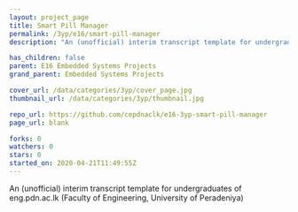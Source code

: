 ```yaml
---
layout: project_page
title: Smart Pill Manager
permalink: /3yp/e16/smart-pill-manager
description: "An (unofficial) interim transcript template for undergraduates of eng.pdn.ac.lk (Faculty of Engineering, University of Peradeniya)"

has_children: false
parent: E16 Embedded Systems Projects
grand_parent: Embedded Systems Projects

cover_url: /data/categories/3yp/cover_page.jpg
thumbnail_url: /data/categories/3yp/thumbnail.jpg

repo_url: https://github.com/cepdnaclk/e16-3yp-smart-pill-manager
page_url: blank

forks: 0
watchers: 0
stars: 0
started_on: 2020-04-21T11:49:55Z
---
```

An (unofficial) interim transcript template for undergraduates of eng.pdn.ac.lk (Faculty of Engineering, University of Peradeniya)

